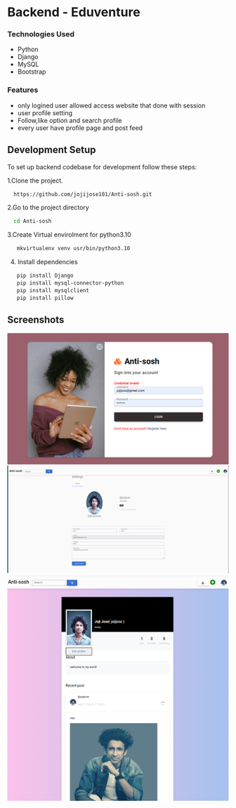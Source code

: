 # Backend - Eduventure

### Technologies Used

- Python
- Django
- MySQL
- Bootstrap
  
### Features
- only logined user allowed access website that done with session 
- user profile setting
- Follow,like option and search profile
- every user have profile page and post feed
  
## Development Setup

To set up backend codebase for development follow these steps:


1.Clone the project.

```bash
  https://github.com/jojijose101/Anti-sosh.git
```

2.Go to the project directory

```bash
  cd Anti-sosh
```
3.Create Virtual envirolment for python3.10
   
   ```bash
      mkvirtualenv venv usr/bin/python3.10
   ```

4. Install dependencies

```bash
   pip install Django
   pip install mysql-connector-python
   pip install mysqlclient
   pip install pillow

```
## Screenshots


![App Screenshot](https://github.com/jojijose101/Anti-sosh/blob/main/screenshot/Screenshot%20from%202024-04-03%2019-36-39.png)
![App Screenshot](https://github.com/jojijose101/Anti-sosh/blob/main/screenshot/Screenshot%20from%202024-04-03%2019-42-17.png)
![App Screenshot](https://github.com/jojijose101/Anti-sosh/blob/main/screenshot/Screenshot%20from%202024-04-03%2019-44-21.png)
